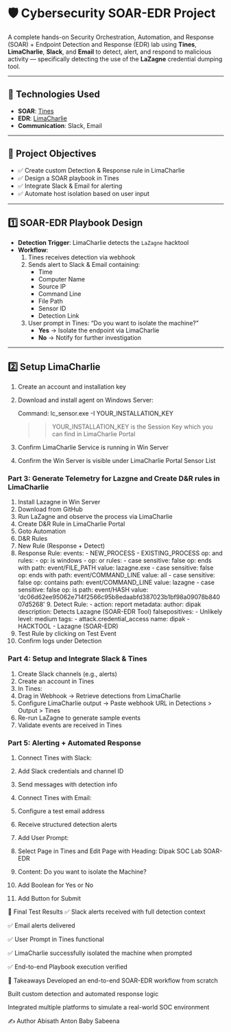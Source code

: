 # 🛡️ Cybersecurity SOAR-EDR Project

A complete hands-on Security Orchestration, Automation, and Response (SOAR) + Endpoint Detection and Response (EDR) lab using **Tines**, **LimaCharlie**, **Slack**, and **Email** to detect, alert, and respond to malicious activity — specifically detecting the use of the **LaZagne** credential dumping tool.

---

## 🔧 Technologies Used

- **SOAR**: [Tines](https://tines.com)
- **EDR**: [LimaCharlie](https://limacharlie.io)
- **Communication**: Slack, Email

---

## 🎯 Project Objectives

- ✅ Create custom Detection & Response rule in LimaCharlie
- ✅ Design a SOAR playbook in Tines
- ✅ Integrate Slack & Email for alerting
- ✅ Automate host isolation based on user input

---

## 1️⃣ SOAR-EDR Playbook Design

- **Detection Trigger**: LimaCharlie detects the `LaZagne` hacktool
- **Workflow**:
  1. Tines receives detection via webhook
  2. Sends alert to Slack & Email containing:
     - Time
     - Computer Name
     - Source IP
     - Command Line
     - File Path
     - Sensor ID
     - Detection Link
  3. User prompt in Tines: “Do you want to isolate the machine?”
     - **Yes** → Isolate the endpoint via LimaCharlie
     - **No** → Notify for further investigation

---

## 2️⃣ Setup LimaCharlie

1. Create an account and installation key  
2. Download and install agent on Windows Server:  
   
   Command:
   lc_sensor.exe -I YOUR_INSTALLATION_KEY
   >> YOUR_INSTALLATION_KEY is the Session Key which you can find in LimaCharlie Portal
  
4. Confirm LimaCharlie Service is running in Win Server
5. Confirm the Win Server is visible under LimaCharlie Portal Sensor List

### Part 3: Generate Telemetry for Lazgne and Create D&R rules in LimaCharlie

1. Install Lazagne in Win Server
2. Download from GitHub
3. Run LaZagne and observe the process via LimaCharlie
4. Create D&R Rule in LimaCharlie Portal
5. Goto Automation
6. D&R Rules
7. New Rule (Response + Detect)
8. Response Rule:
        events:
        - NEW_PROCESS
        - EXISTING_PROCESS
        op: and
        rules:
        - op: is windows
        - op: or
          rules:
          - case sensitive: false
            op: ends with
            path: event/FILE_PATH
            value: lazagne.exe
          - case sensitive: false
            op: ends with
            path: event/COMMAND_LINE
            value: all
          - case sensitive: false
            op: contains
            path: event/COMMAND_LINE
            value: lazagne
          - case sensitive: false
            op: is
            path: event/HASH
            value: 'dc06d62ee95062e714f2566c95b8edaabfd387023b1bf98a09078b84007d5268'
   9. Detect Rule:
       - action: report
          metadata:
            author: dipak
            description: Detects Lazagne (SOAR-EDR Tool)
            falsepositives:
            - Unlikely
            level: medium
            tags:
            - attack.credential_access
          name: dipak - HACKTOOL - Lazagne (SOAR-EDR)
10. Test Rule by clicking on Test Event
11. Confirm logs under Detection

### Part 4: Setup and Integrate Slack & Tines

1. Create Slack channels (e.g., alerts)
2. Create an account in Tines
3. In Tines:
  4. Drag in Webhook → Retrieve detections from LimaCharlie
  5. Configure LimaCharlie output → Paste webhook URL in Detections > Output > Tines
  6. Re-run LaZagne to generate sample events
  7. Validate events are received in Tines

### Part 5: Alerting + Automated Response

1. Connect Tines with Slack:
2. Add Slack credentials and channel ID
3. Send messages with detection info

4. Connect Tines with Email:
5. Configure a test email address
6. Receive structured detection alerts

7. Add User Prompt:
8. Select Page in Tines and Edit Page with Heading: Dipak SOC Lab SOAR-EDR
9. Content: Do you want to isolate the Machine?
10. Add Boolean for Yes or No
11. Add Button for Submit

🧪 Final Test Results
✅ Slack alerts received with full detection context

✅ Email alerts delivered

✅ User Prompt in Tines functional

✅ LimaCharlie successfully isolated the machine when prompted

✅ End-to-end Playbook execution verified


🧠 Takeaways
Developed an end-to-end SOAR-EDR workflow from scratch

Built custom detection and automated response logic

Integrated multiple platforms to simulate a real-world SOC environment

✍️ Author
Abisath Anton Baby Sabeena
   
   
